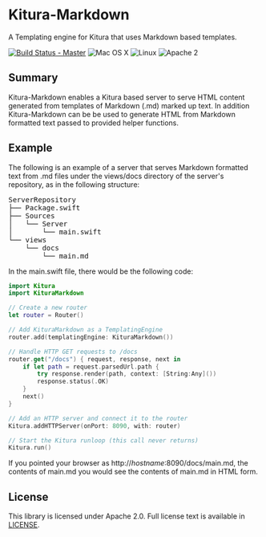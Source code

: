 # Kitura-Markdown
A Templating engine for Kitura that uses Markdown based templates.

[![Build Status - Master](https://travis-ci.org/IBM-Swift/Kitura.svg?branch=master)](https://travis-ci.org/IBM-Swift/Kitura-Markdown)
![Mac OS X](https://img.shields.io/badge/os-Mac%20OS%20X-green.svg?style=flat)
![Linux](https://img.shields.io/badge/os-linux-green.svg?style=flat)
![Apache 2](https://img.shields.io/badge/license-Apache2-blue.svg?style=flat)

## Summary
Kitura-Markdown enables a Kitura based server to serve HTML content generated from templates of
Markdown (.md) marked up text. In addition Kitura-Markdown can be be used to generate HTML from
Markdown formatted text passed to provided helper functions.

## Example
The following is an example of a server that serves Markdown formatted text from .md files
under the views/docs directory of the server's repository, as in the following structure:

<pre>
ServerRepository
├── Package.swift
├── Sources
│   └── Server
│       └── main.swift
└── views
    └── docs
        └── main.md
</pre>

In the main.swift file, there would be the following code:

```swift
import Kitura
import KituraMarkdown

// Create a new router
let router = Router()

// Add KituraMarkdown as a TemplatingEngine
router.add(templatingEngine: KituraMarkdown())

// Handle HTTP GET requests to /docs
router.get("/docs") { request, response, next in
    if let path = request.parsedUrl.path {
        try response.render(path, context: [String:Any]())
        response.status(.OK)
    }
    next()
}

// Add an HTTP server and connect it to the router
Kitura.addHTTPServer(onPort: 8090, with: router)

// Start the Kitura runloop (this call never returns)
Kitura.run()
```

If you pointed your browser as http://_hostname_:8090/docs/main.md, the contents of main.md
you would see the contents of main.md in HTML form.

## License
This library is licensed under Apache 2.0. Full license text is available in [LICENSE](LICENSE.txt).
